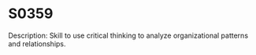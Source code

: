 # S0359
Description: Skill to use critical thinking to analyze organizational patterns and relationships.
